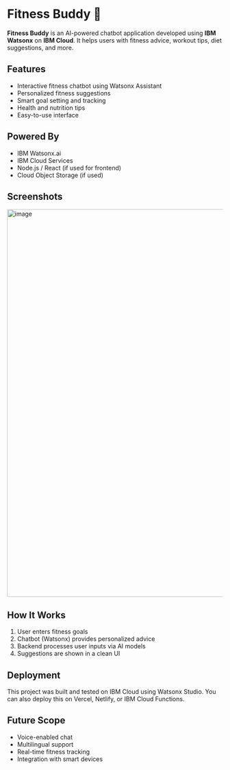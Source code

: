 # Fitness Buddy 💪

**Fitness Buddy** is an AI-powered chatbot application developed using **IBM Watsonx** on **IBM Cloud**. It helps users with fitness advice, workout tips, diet suggestions, and more.

##  Features

- Interactive fitness chatbot using Watsonx Assistant
- Personalized fitness suggestions
- Smart goal setting and tracking
- Health and nutrition tips
- Easy-to-use interface

## Powered By

- IBM Watsonx.ai
- IBM Cloud Services
- Node.js / React (if used for frontend)
- Cloud Object Storage (if used)

##  Screenshots

<img width="1919" height="903" alt="image" src="https://github.com/user-attachments/assets/4946983e-aa1b-4a2a-9613-8e2721b88bc9" />




##  How It Works

1. User enters fitness goals
2. Chatbot (Watsonx) provides personalized advice
3. Backend processes user inputs via AI models
4. Suggestions are shown in a clean UI

## Deployment

This project was built and tested on IBM Cloud using Watsonx Studio. You can also deploy this on Vercel, Netlify, or IBM Cloud Functions.

##  Future Scope

- Voice-enabled chat
- Multilingual support
- Real-time fitness tracking
- Integration with smart devices


